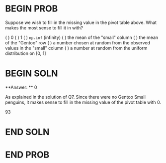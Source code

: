 # BEGIN PROB

Suppose we wish to fill in the missing value in the pivot table above. What makes the most sense to fill it in with?

( ) 0
( ) 1
( ) `np.inf` (infinity)
( ) the mean of the "small" column
( ) the mean of the "Gentoo" row
( ) a number chosen at random from the observed values in the "small" column
( ) a number at random from the uniform distribution on [0, 1]

# BEGIN SOLN
**Answer: ** 0

As explained in the solution of Q7. Since there were no Gentoo Small penguins, it makes sense to fill in the missing value of the pivot table with 0.

<average>93</average>

# END SOLN

# END PROB